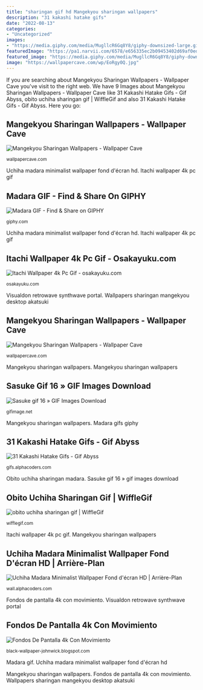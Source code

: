 ```yaml
---
title: "sharingan gif hd Mangekyou sharingan wallpapers"
description: "31 kakashi hatake gifs"
date: "2022-08-13"
categories:
- "Uncategorized"
images:
- "https://media.giphy.com/media/MugllcR6Gq8Y8/giphy-downsized-large.gif"
featuredImage: "https://pa1.narvii.com/6578/e656335ec2b09453402d69af0ed2978168cdc782_hq.gif"
featured_image: "https://media.giphy.com/media/MugllcR6Gq8Y8/giphy-downsized-large.gif"
image: "https://wallpapercave.com/wp/EoRgy0Q.jpg"
---
```


If you are searching about Mangekyou Sharingan Wallpapers - Wallpaper Cave you've visit to the right web. We have 9 Images about Mangekyou Sharingan Wallpapers - Wallpaper Cave like 31 Kakashi Hatake Gifs - Gif Abyss, obito uchiha sharingan gif | WiffleGif and also 31 Kakashi Hatake Gifs - Gif Abyss. Here you go:

## Mangekyou Sharingan Wallpapers - Wallpaper Cave

![Mangekyou Sharingan Wallpapers - Wallpaper Cave](https://wallpapercave.com/wp/S127gN8.jpg "Madara gifs giphy")

<small>wallpapercave.com</small>

Uchiha madara minimalist wallpaper fond d&#039;écran hd. Itachi wallpaper 4k pc gif

## Madara GIF - Find &amp; Share On GIPHY

![Madara GIF - Find &amp; Share on GIPHY](https://media.giphy.com/media/MugllcR6Gq8Y8/giphy-downsized-large.gif "Mangekyou sharingan wallpapers")

<small>giphy.com</small>

Uchiha madara minimalist wallpaper fond d&#039;écran hd. Itachi wallpaper 4k pc gif

## Itachi Wallpaper 4k Pc Gif - Osakayuku.com

![Itachi Wallpaper 4k Pc Gif - osakayuku.com](https://i.pinimg.com/originals/0a/49/66/0a496695d94fe3166ab93f33b4f5b5a3.jpg "Uchiha madara minimalist wallpaper fond d&#039;écran hd")

<small>osakayuku.com</small>

Visualdon retrowave synthwave portal. Wallpapers sharingan mangekyou desktop akatsuki

## Mangekyou Sharingan Wallpapers - Wallpaper Cave

![Mangekyou Sharingan Wallpapers - Wallpaper Cave](https://wallpapercave.com/wp/EoRgy0Q.jpg "Uchiha madara minimalist wallpaper fond d&#039;écran hd")

<small>wallpapercave.com</small>

Mangekyou sharingan wallpapers. Mangekyou sharingan wallpapers

## Sasuke Gif 16 » GIF Images Download

![Sasuke gif 16 » GIF Images Download](https://gifimage.net/wp-content/uploads/2017/08/sasuke-gif-16.gif "Visualdon retrowave synthwave portal")

<small>gifimage.net</small>

Mangekyou sharingan wallpapers. Madara gifs giphy

## 31 Kakashi Hatake Gifs - Gif Abyss

![31 Kakashi Hatake Gifs - Gif Abyss](https://giffiles.alphacoders.com/351/35142.gif "31 kakashi hatake gifs")

<small>gifs.alphacoders.com</small>

Obito uchiha sharingan madara. Sasuke gif 16 » gif images download

## Obito Uchiha Sharingan Gif | WiffleGif

![obito uchiha sharingan gif | WiffleGif](http://31.media.tumblr.com/80274580324e84cce71e8ae794bf1a69/tumblr_mler6mkhyR1rlul3ao1_500.gif "Kakashi naruto hatake sharingan gifs ninja anime narutogif narutographic rasengan hits movie clash 1st tags sensei snow land")

<small>wifflegif.com</small>

Itachi wallpaper 4k pc gif. Mangekyou sharingan wallpapers

## Uchiha Madara Minimalist Wallpaper Fond D&#039;écran HD | Arrière-Plan

![Uchiha Madara Minimalist Wallpaper Fond d&#039;écran HD | Arrière-Plan](https://pa1.narvii.com/6578/e656335ec2b09453402d69af0ed2978168cdc782_hq.gif "Uchiha madara minimalist wallpaper fond d&#039;écran hd")

<small>wall.alphacoders.com</small>

Fondos de pantalla 4k con movimiento. Visualdon retrowave synthwave portal

## Fondos De Pantalla 4k Con Movimiento

![Fondos De Pantalla 4k Con Movimiento](https://i.pinimg.com/originals/be/b7/23/beb723449eee184452338c821e40285f.gif "Kakashi naruto hatake sharingan gifs ninja anime narutogif narutographic rasengan hits movie clash 1st tags sensei snow land")

<small>black-wallpaper-johnwick.blogspot.com</small>

Madara gif. Uchiha madara minimalist wallpaper fond d&#039;écran hd

Mangekyou sharingan wallpapers. Fondos de pantalla 4k con movimiento. Wallpapers sharingan mangekyou desktop akatsuki
